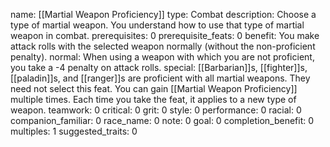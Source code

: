 name: [[Martial Weapon Proficiency]]
type: Combat
description: Choose a type of martial weapon. You understand how to use that type of martial weapon in combat.
prerequisites: 0
prerequisite_feats: 0
benefit: You make attack rolls with the selected weapon normally (without the non-proficient penalty).
normal: When using a weapon with which you are not proficient, you take a -4 penalty on attack rolls.
special: [[Barbarian]]s, [[fighter]]s, [[paladin]]s, and [[ranger]]s are proficient with all martial weapons. They need not select this feat. You can gain [[Martial Weapon Proficiency]] multiple times. Each time you take the feat, it applies to a new type of weapon.
teamwork: 0
critical: 0
grit: 0
style: 0
performance: 0
racial: 0
companion_familiar: 0
race_name: 0
note: 0
goal: 0
completion_benefit: 0
multiples: 1
suggested_traits: 0

